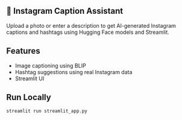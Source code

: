 ## 📸 Instagram Caption Assistant

Upload a photo or enter a description to get AI-generated Instagram captions and hashtags using Hugging Face models and Streamlit.

## Features
- Image captioning using BLIP
- Hashtag suggestions using real Instagram data
- Streamlit UI

## Run Locally
```bash
streamlit run streamlit_app.py
